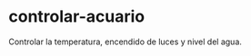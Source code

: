 controlar-acuario
=================

Controlar la temperatura, encendido de luces y nivel del agua.
